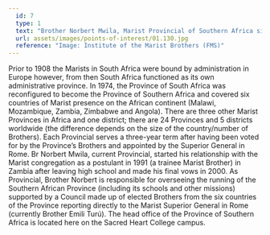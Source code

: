 ```yaml
---
  id: 7
  type: 1
  text: "Brother Norbert Mwila, Marist Provincial of Southern Africa since August 2016."
  url: assets/images/points-of-interest/01.130.jpg
  reference: "Image: Institute of the Marist Brothers (FMS)"
---
```

Prior to 1908 the Marists in South Africa were bound by administration in Europe however, from then South Africa functioned as its own administrative province. In 1974, the Province of South Africa was reconfigured to become the Province of Southern Africa and covered six countries of Marist presence on the African continent (Malawi, Mozambique, Zambia, Zimbabwe and Angola). There are three other Marist Provinces in Africa and one district; there are 24 Provinces and 5 districts worldwide (the difference depends on the size of the country/number of Brothers). Each Provincial serves a three-year term after having been voted for by the Province’s Brothers and appointed by the Superior General in Rome. Br Norbert Mwila, current Provincial, started his relationship with the Marist congregation as a postulant in 1991 (a trainee Marist Brother) in Zambia after leaving high school and made his final vows in 2000.  As Provincial, Brother Norbert is responsible for overseeing the running of the Southern African Province (including its schools and other missions) supported by a Council made up of elected Brothers from the six countries of the Province reporting directly to the Marist Superior General in Rome (currently Brother Emili Turú). The head office of the Province of Southern Africa is located here on the Sacred Heart College campus. 
